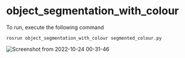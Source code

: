 # object_segmentation_with_colour

To run, execute the following command
```
rosrun object_segmentation_with_colour segmented_colour.py
```
![Screenshot from 2022-10-24 00-31-46](https://user-images.githubusercontent.com/31171083/197404846-715f3acf-c0db-4246-b9a4-b8f15bf21aae.png)
